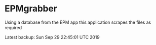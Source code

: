# EPMgrabber
Using a database from the EPM app this application scrapes the files as required


Latest backup: Sun Sep 29 22:45:01 UTC 2019

